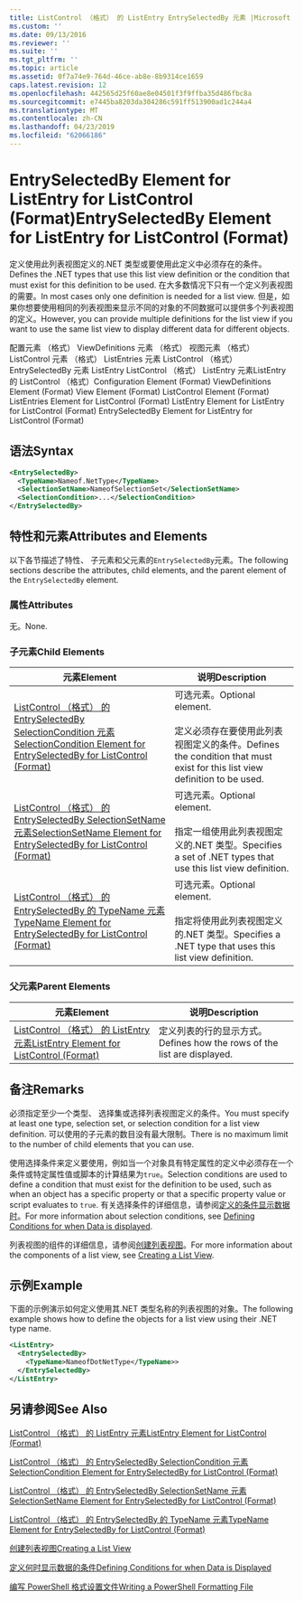 ```yaml
---
title: ListControl （格式） 的 ListEntry EntrySelectedBy 元素 |Microsoft Docs
ms.custom: ''
ms.date: 09/13/2016
ms.reviewer: ''
ms.suite: ''
ms.tgt_pltfrm: ''
ms.topic: article
ms.assetid: 0f7a74e9-764d-46ce-ab8e-8b9314ce1659
caps.latest.revision: 12
ms.openlocfilehash: 442565d25f60ae8e04501f3f9ffba35d486fbc8a
ms.sourcegitcommit: e7445ba8203da304286c591ff513900ad1c244a4
ms.translationtype: MT
ms.contentlocale: zh-CN
ms.lasthandoff: 04/23/2019
ms.locfileid: "62066186"
---
```

# <a name="entryselectedby-element-for-listentry-for-listcontrol-format"></a><span data-ttu-id="b162c-102">EntrySelectedBy Element for ListEntry for ListControl (Format)</span><span class="sxs-lookup"><span data-stu-id="b162c-102">EntrySelectedBy Element for ListEntry for ListControl (Format)</span></span>

<span data-ttu-id="b162c-103">定义使用此列表视图定义的.NET 类型或要使用此定义中必须存在的条件。</span><span class="sxs-lookup"><span data-stu-id="b162c-103">Defines the .NET types that use this list view definition or the condition that must exist for this definition to be used.</span></span> <span data-ttu-id="b162c-104">在大多数情况下只有一个定义列表视图的需要。</span><span class="sxs-lookup"><span data-stu-id="b162c-104">In most cases only one definition is needed for a list view.</span></span> <span data-ttu-id="b162c-105">但是，如果你想要使用相同的列表视图来显示不同的对象的不同数据可以提供多个列表视图的定义。</span><span class="sxs-lookup"><span data-stu-id="b162c-105">However, you can provide multiple definitions for the list view if you want to use the same list view to display different data for different objects.</span></span>

<span data-ttu-id="b162c-106">配置元素 （格式） ViewDefinitions 元素 （格式） 视图元素 （格式） ListControl 元素 （格式） ListEntries 元素 ListControl （格式） EntrySelectedBy 元素 ListEntry ListControl （格式） ListEntry 元素ListEntry 的 ListControl （格式）</span><span class="sxs-lookup"><span data-stu-id="b162c-106">Configuration Element (Format) ViewDefinitions Element (Format) View Element (Format) ListControl Element (Format) ListEntries Element for ListControl (Format) ListEntry Element for ListEntry for ListControl (Format) EntrySelectedBy Element for ListEntry for ListControl (Format)</span></span>

## <a name="syntax"></a><span data-ttu-id="b162c-107">语法</span><span class="sxs-lookup"><span data-stu-id="b162c-107">Syntax</span></span>

```xml
<EntrySelectedBy>
  <TypeName>Nameof.NetType</TypeName>
  <SelectionSetName>NameofSelectionSet</SelectionSetName>
  <SelectionCondition>...</SelectionCondition>
</EntrySelectedBy>
```

## <a name="attributes-and-elements"></a><span data-ttu-id="b162c-108">特性和元素</span><span class="sxs-lookup"><span data-stu-id="b162c-108">Attributes and Elements</span></span>

<span data-ttu-id="b162c-109">以下各节描述了特性、 子元素和父元素的`EntrySelectedBy`元素。</span><span class="sxs-lookup"><span data-stu-id="b162c-109">The following sections describe the attributes, child elements, and the parent element of the `EntrySelectedBy` element.</span></span>

### <a name="attributes"></a><span data-ttu-id="b162c-110">属性</span><span class="sxs-lookup"><span data-stu-id="b162c-110">Attributes</span></span>

<span data-ttu-id="b162c-111">无。</span><span class="sxs-lookup"><span data-stu-id="b162c-111">None.</span></span>

### <a name="child-elements"></a><span data-ttu-id="b162c-112">子元素</span><span class="sxs-lookup"><span data-stu-id="b162c-112">Child Elements</span></span>

|<span data-ttu-id="b162c-113">元素</span><span class="sxs-lookup"><span data-stu-id="b162c-113">Element</span></span>|<span data-ttu-id="b162c-114">说明</span><span class="sxs-lookup"><span data-stu-id="b162c-114">Description</span></span>|
|-------------|-----------------|
|[<span data-ttu-id="b162c-115">ListControl （格式） 的 EntrySelectedBy SelectionCondition 元素</span><span class="sxs-lookup"><span data-stu-id="b162c-115">SelectionCondition Element for EntrySelectedBy for ListControl  (Format)</span></span>](./selectioncondition-element-for-entryselectedby-for-listcontrol-format.md)|<span data-ttu-id="b162c-116">可选元素。</span><span class="sxs-lookup"><span data-stu-id="b162c-116">Optional element.</span></span><br /><br /> <span data-ttu-id="b162c-117">定义必须存在要使用此列表视图定义的条件。</span><span class="sxs-lookup"><span data-stu-id="b162c-117">Defines the condition that must exist for this list view definition to be used.</span></span>|
|[<span data-ttu-id="b162c-118">ListControl （格式） 的 EntrySelectedBy SelectionSetName 元素</span><span class="sxs-lookup"><span data-stu-id="b162c-118">SelectionSetName Element for EntrySelectedBy for ListControl (Format)</span></span>](./selectionsetname-element-for-entryselectedby-for-listcontrol-format.md)|<span data-ttu-id="b162c-119">可选元素。</span><span class="sxs-lookup"><span data-stu-id="b162c-119">Optional element.</span></span><br /><br /> <span data-ttu-id="b162c-120">指定一组使用此列表视图定义的.NET 类型。</span><span class="sxs-lookup"><span data-stu-id="b162c-120">Specifies a set of .NET types that use this list view definition.</span></span>|
|[<span data-ttu-id="b162c-121">ListControl （格式） 的 EntrySelectedBy 的 TypeName 元素</span><span class="sxs-lookup"><span data-stu-id="b162c-121">TypeName Element for EntrySelectedBy for ListControl (Format)</span></span>](./typename-element-for-entryselectedby-for-listcontrol-format.md)|<span data-ttu-id="b162c-122">可选元素。</span><span class="sxs-lookup"><span data-stu-id="b162c-122">Optional element.</span></span><br /><br /> <span data-ttu-id="b162c-123">指定将使用此列表视图定义的.NET 类型。</span><span class="sxs-lookup"><span data-stu-id="b162c-123">Specifies a .NET type that uses this list view definition.</span></span>|

### <a name="parent-elements"></a><span data-ttu-id="b162c-124">父元素</span><span class="sxs-lookup"><span data-stu-id="b162c-124">Parent Elements</span></span>

|<span data-ttu-id="b162c-125">元素</span><span class="sxs-lookup"><span data-stu-id="b162c-125">Element</span></span>|<span data-ttu-id="b162c-126">说明</span><span class="sxs-lookup"><span data-stu-id="b162c-126">Description</span></span>|
|-------------|-----------------|
|[<span data-ttu-id="b162c-127">ListControl （格式） 的 ListEntry 元素</span><span class="sxs-lookup"><span data-stu-id="b162c-127">ListEntry Element for ListControl (Format)</span></span>](./listentry-element-for-listcontrol-format.md)|<span data-ttu-id="b162c-128">定义列表的行的显示方式。</span><span class="sxs-lookup"><span data-stu-id="b162c-128">Defines how the rows of the list are displayed.</span></span>|

## <a name="remarks"></a><span data-ttu-id="b162c-129">备注</span><span class="sxs-lookup"><span data-stu-id="b162c-129">Remarks</span></span>

<span data-ttu-id="b162c-130">必须指定至少一个类型、 选择集或选择列表视图定义的条件。</span><span class="sxs-lookup"><span data-stu-id="b162c-130">You must specify at least one type, selection set, or selection condition for a list view definition.</span></span> <span data-ttu-id="b162c-131">可以使用的子元素的数目没有最大限制。</span><span class="sxs-lookup"><span data-stu-id="b162c-131">There is no maximum limit to the number of child elements that you can use.</span></span>

<span data-ttu-id="b162c-132">使用选择条件来定义要使用，例如当一个对象具有特定属性的定义中必须存在一个条件或特定属性值或脚本的计算结果为`true`。</span><span class="sxs-lookup"><span data-stu-id="b162c-132">Selection conditions are used to define a condition that must exist for the definition to be used, such as when an object has a specific property or that a specific property value or script evaluates to `true`.</span></span> <span data-ttu-id="b162c-133">有关选择条件的详细信息，请参阅[定义的条件显示数据时](./defining-conditions-for-displaying-data.md)。</span><span class="sxs-lookup"><span data-stu-id="b162c-133">For more information about selection conditions, see [Defining Conditions for when Data is displayed](./defining-conditions-for-displaying-data.md).</span></span>

<span data-ttu-id="b162c-134">列表视图的组件的详细信息，请参阅[创建列表视图](./creating-a-list-view.md)。</span><span class="sxs-lookup"><span data-stu-id="b162c-134">For more information about the components of a list view, see [Creating a List View](./creating-a-list-view.md).</span></span>

## <a name="example"></a><span data-ttu-id="b162c-135">示例</span><span class="sxs-lookup"><span data-stu-id="b162c-135">Example</span></span>

<span data-ttu-id="b162c-136">下面的示例演示如何定义使用其.NET 类型名称的列表视图的对象。</span><span class="sxs-lookup"><span data-stu-id="b162c-136">The following example shows how to define the objects for a list view using their .NET type name.</span></span>

```xml
<ListEntry>
  <EntrySelectedBy>
    <TypeName>NameofDotNetType</TypeName>>
  </EntrySelectedBy>
</ListEntry>
```

## <a name="see-also"></a><span data-ttu-id="b162c-137">另请参阅</span><span class="sxs-lookup"><span data-stu-id="b162c-137">See Also</span></span>

[<span data-ttu-id="b162c-138">ListControl （格式） 的 ListEntry 元素</span><span class="sxs-lookup"><span data-stu-id="b162c-138">ListEntry Element for ListControl (Format)</span></span>](./listentry-element-for-listcontrol-format.md)

[<span data-ttu-id="b162c-139">ListControl （格式） 的 EntrySelectedBy SelectionCondition 元素</span><span class="sxs-lookup"><span data-stu-id="b162c-139">SelectionCondition Element for EntrySelectedBy for ListControl (Format)</span></span>](./selectioncondition-element-for-entryselectedby-for-listcontrol-format.md)

[<span data-ttu-id="b162c-140">ListControl （格式） 的 EntrySelectedBy SelectionSetName 元素</span><span class="sxs-lookup"><span data-stu-id="b162c-140">SelectionSetName Element for EntrySelectedBy for ListControl (Format)</span></span>](./selectionsetname-element-for-entryselectedby-for-listcontrol-format.md)

[<span data-ttu-id="b162c-141">ListControl （格式） 的 EntrySelectedBy 的 TypeName 元素</span><span class="sxs-lookup"><span data-stu-id="b162c-141">TypeName Element for EntrySelectedBy for ListControl (Format)</span></span>](./typename-element-for-entryselectedby-for-listcontrol-format.md)

[<span data-ttu-id="b162c-142">创建列表视图</span><span class="sxs-lookup"><span data-stu-id="b162c-142">Creating a List View</span></span>](./creating-a-list-view.md)

[<span data-ttu-id="b162c-143">定义何时显示数据的条件</span><span class="sxs-lookup"><span data-stu-id="b162c-143">Defining Conditions for when Data is Displayed</span></span>](./defining-conditions-for-displaying-data.md)

[<span data-ttu-id="b162c-144">编写 PowerShell 格式设置文件</span><span class="sxs-lookup"><span data-stu-id="b162c-144">Writing a PowerShell Formatting File</span></span>](./writing-a-powershell-formatting-file.md)
